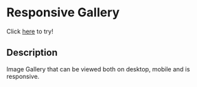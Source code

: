 # Responsive Gallery
Click [here](http://resp-cc.surge.sh//) to try!

## Description ###
Image Gallery that can be viewed both on desktop, mobile and is responsive.